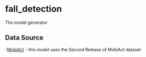 # fall_detection
The model generator
## Data Source
 -[MobiAct](https://bmi.hmu.gr/the-mobifall-and-mobiact-datasets-2/) - this model uses the Second Release of MobiAct dataset 
